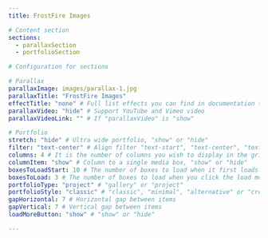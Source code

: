 ```yaml
---
title: FrostFire Images

# Content section
sections:
  - parallaxSection
  - portfolioSection

# Configuration for sections

# Parallax
parallaxImage: images/parallax-1.jpg
parallaxTitle: "FrostFire Images"
effectTitle: "none" # Full list effects you can find in documentation theme
parallaxVideo: "hide" # Support YouTube and Vimeo video 
parallaxVideoLink: "" # If "parallaxVideo" is "show"

# Portfolio
stretch: "hide" # Ultra wide portfolio, "show" or "hide"
filter: "text-center" # Align filter "text-start", "text-center", "text-end" or "d-none"
columns: 4 # It is the number of columns you wish to display in the grid
columnItem: "show" # Column to a single media box, "show" or "hide"
boxesToLoadStart: 10 # The number of boxes to load when it first loads the grid
boxesToLoad: 3 # The number of boxes to load when you click the load more button 
portfolioType: "project" # "gallery" or "project"
portfolioStyle: "classic" # "classic", "minimal", "alternative" or "creative"
gapHorizontal: 7 # Horizontal gap between items
gapVertical: 7 # Vertical gap between items
loadMoreButton: "show" # "show" or "hide"

---
```

